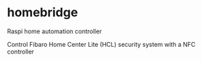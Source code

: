 # homebridge
Raspi home automation controller

Control Fibaro Home Center Lite (HCL) security system with a NFC controller 
